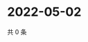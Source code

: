 # 2022-05-02

共 0 条

<!-- BEGIN WEIBO -->
<!-- 最后更新时间 Mon May 02 2022 16:20:50 GMT+0800 (China Standard Time) -->

<!-- END WEIBO -->
